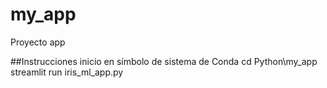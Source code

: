 # my_app
Proyecto app

##Instrucciones
inicio en símbolo de sistema de Conda
cd Python\my_app
streamlit run iris_ml_app.py
